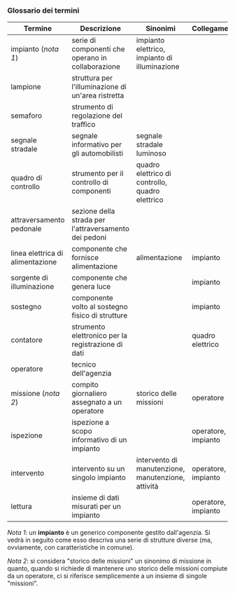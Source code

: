 ### Glossario dei termini

| Termine                          | Descrizione                                           | Sinonimi                                           | Collegamenti        |
|-                                 | -                                                     | -                                                  | -                   |
| impianto (*nota 1*)              | serie di componenti che operano in collaborazione     | impianto elettrico, impianto di illuminazione      |                     |
| lampione                         | struttura per l'illuminazione di un'area ristretta    |                                                    |                     |
| semaforo                         | strumento di regolazione del traffico                 |                                                    |                     |
| segnale stradale                 | segnale informativo per gli automobilisti             | segnale stradale luminoso                          |                     |
| quadro di controllo              | strumento per il controllo di componenti              | quadro elettrico di controllo, quadro elettrico    |                     |
| attraversamento pedonale         | sezione della strada per l'attraversamento dei pedoni |                                                    |                     |
| linea elettrica di alimentazione | componente che fornisce alimentazione                 | alimentazione                                      | impianto            |
| sorgente di illuminazione        | componente che genera luce                            |                                                    | impianto            |
| sostegno                         | componente volto al sostegno fisico di strutture      |                                                    | impianto            |
| contatore                        | strumento elettronico per la registrazione di dati    |                                                    | quadro elettrico    |
| operatore                        | tecnico dell'agenzia                                  |                                                    |                     |
| missione (*nota 2*)              | compito giornaliero assegnato a un operatore          | storico delle missioni                             | operatore           |
| ispezione                        | ispezione a scopo informativo di un impianto          |                                                    | operatore, impianto |
| intervento                       | intervento su un singolo impianto                     | intervento di manutenzione, manutenzione, attività | operatore, impianto |
| lettura                          | insieme di dati misurati per un impianto              |                                                    | operatore, impianto |

*Nota 1*: un **impianto** è un generico componente gestito dall'agenzia. Si
vedrà in seguito come esso descriva una serie di strutture diverse (ma,
ovviamente, con caratteristiche in comune).

*Nota 2*: si considera "storico delle missioni" un sinonimo di missione in
quanto, quando si richiede di mantenere uno storico delle missioni compiute da
un operatore, ci si riferisce semplicemente a un insieme di singole "missioni".
